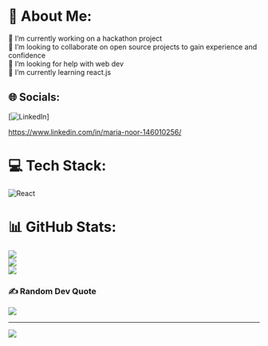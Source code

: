 # 💫 About Me:
🔭 I’m currently working on a hackathon project<br>👯 I’m looking to collaborate on open source projects to gain experience and confidence<br>🤝 I’m looking for help with web dev<br>🌱 I’m currently learning react.js


## 🌐 Socials:
[![LinkedIn](https://img.shields.io/badge/LinkedIn-%230077B5.svg?logo=linkedin&logoColor=white)]

https://www.linkedin.com/in/maria-noor-146010256/
# 💻 Tech Stack:
![React](https://img.shields.io/badge/react-%2320232a.svg?style=for-the-badge&logo=react&logoColor=%2361DAFB)
# 📊 GitHub Stats:
![](https://github-readme-stats.vercel.app/api?username=maria2469&theme=dark&hide_border=false&include_all_commits=true&count_private=true)<br/>
![](https://github-readme-streak-stats.herokuapp.com/?user=maria2469&theme=dark&hide_border=false)<br/>
![](https://github-readme-stats.vercel.app/api/top-langs/?username=maria2469&theme=dark&hide_border=false&include_all_commits=true&count_private=true&layout=compact)

### ✍️ Random Dev Quote
![](https://quotes-github-readme.vercel.app/api?type=horizontal&theme=radical)

---
[![](https://visitcount.itsvg.in/api?id=maria2469&icon=0&color=0)](https://visitcount.itsvg.in)

<!-- Proudly created with GPRM ( https://gprm.itsvg.in ) -->
